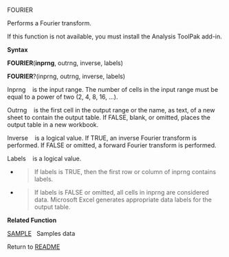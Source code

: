 FOURIER

Performs a Fourier transform.

If this function is not available, you must install the Analysis ToolPak
add-in.

**Syntax**

**FOURIER**(**inprng**, outrng, inverse, labels)

**FOURIER**?(inprng, outrng, inverse, labels)

Inprng&nbsp;&nbsp;&nbsp;&nbsp;is the input range. The number of cells in
the input range must be equal to a power of two (2, 4, 8, 16, ...).

Outrng&nbsp;&nbsp;&nbsp;&nbsp;is the first cell in the output range or
the name, as text, of a new sheet to contain the output table. If FALSE,
blank, or omitted, places the output table in a new workbook.

Inverse&nbsp;&nbsp;&nbsp;&nbsp;is a logical value. If TRUE, an inverse
Fourier transform is performed. If FALSE or omitted, a forward Fourier
transform is performed.

Labels&nbsp;&nbsp;&nbsp;&nbsp;is a logical value.

  - > If labels is TRUE, then the first row or column of inprng contains
    > labels.

  - > If labels is FALSE or omitted, all cells in inprng are considered
    > data. Microsoft Excel generates appropriate data labels for the
    > output table.


**Related Function**

[SAMPLE](SAMPLE.md)&nbsp;&nbsp;&nbsp;Samples data



Return to [README](README.md)

